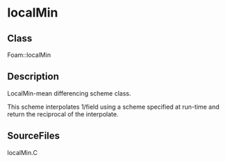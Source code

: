 # localMin 
## Class
Foam::localMin

## Description
LocalMin-mean differencing scheme class.

This scheme interpolates 1/field using a scheme specified at run-time
and return the reciprocal of the interpolate.

## SourceFiles
localMin.C


